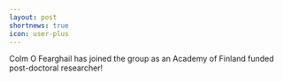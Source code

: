 ```yaml
---
layout: post
shortnews: true
icon: user-plus
---
```

Colm O Fearghail has joined the group as an Academy of Finland funded post-doctoral researcher! 

